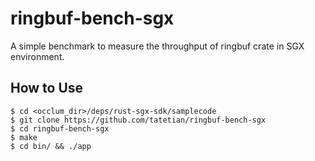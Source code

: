 # ringbuf-bench-sgx

A simple benchmark to measure the throughput of ringbuf crate in SGX environment.

## How to Use

```
$ cd <occlum_dir>/deps/rust-sgx-sdk/samplecode
$ git clone https://github.com/tatetian/ringbuf-bench-sgx
$ cd ringbuf-bench-sgx
$ make
$ cd bin/ && ./app
```
